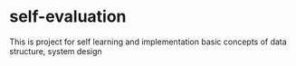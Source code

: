 # self-evaluation
This is project for self learning and implementation basic concepts of data structure, system design
